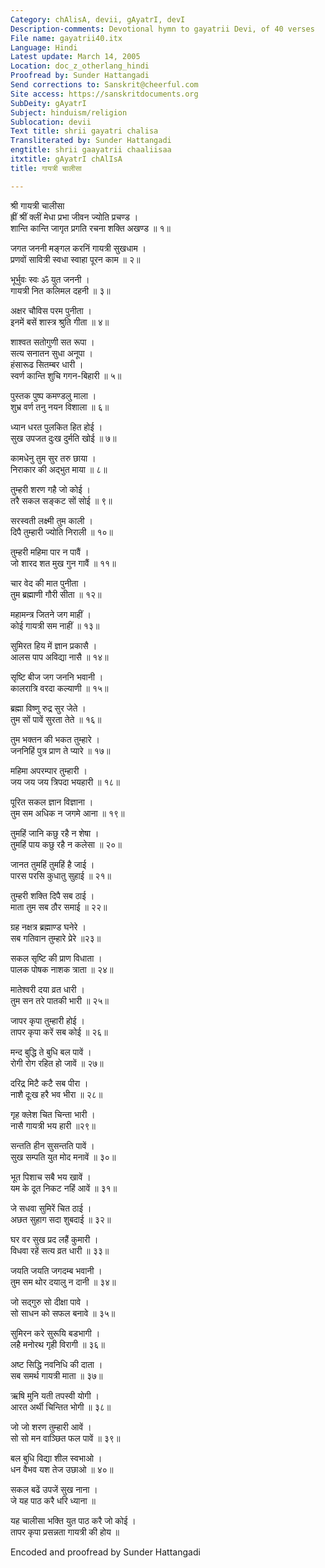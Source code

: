 ```yaml
---
Category: chAlisA, devii, gAyatrI, devI
Description-comments: Devotional hymn to gayatrii Devi, of 40 verses
File name: gayatrii40.itx
Language: Hindi
Latest update: March 14, 2005
Location: doc_z_otherlang_hindi
Proofread by: Sunder Hattangadi
Send corrections to: Sanskrit@cheerful.com
Site access: https://sanskritdocuments.org
SubDeity: gAyatrI
Subject: hinduism/religion
Sublocation: devii
Text title: shrii gayatri chalisa
Transliterated by: Sunder Hattangadi
engtitle: shrii gaayatrii chaaliisaa
itxtitle: gAyatrI chAlIsA
title: गायत्री चालीसा

---
```

  
 श्री गायत्री चालीसा   
ह्रीं  श्रीं   क्लीं   मेधा  प्रभा  जीवन  ज्योति  प्रचण्ड ।  
शान्ति   कान्ति  जागृत प्रगति रचना शक्ति अखण्ड ॥ १॥  
  
जगत जननी   मङ्गल करनिं गायत्री सुखधाम ।  
प्रणवों सावित्री स्वधा  स्वाहा  पूरन काम ॥ २॥  
  
भूर्भुवः स्वः ॐ युत जननी ।  
गायत्री नित कलिमल दहनी ॥ ३॥  
  
अक्षर चौविस परम पुनीता ।  
इनमें बसें शास्त्र श्रुति गीता ॥ ४॥  
  
शाश्वत सतोगुणी सत रूपा ।  
सत्य सनातन सुधा अनूपा ।  
हंसारूढ सितम्बर धारी ।  
स्वर्ण कान्ति शुचि गगन-बिहारी ॥ ५॥  
  
पुस्तक पुष्प कमण्डलु माला ।  
शुभ्र वर्ण तनु नयन विशाला ॥ ६॥  
  
ध्यान धरत पुलकित हित होई ।  
सुख उपजत दुःख दुर्मति खोई ॥ ७॥  
  
कामधेनु तुम सुर तरु छाया ।  
निराकार की अद्भुत माया ॥ ८॥  
  
तुम्हरी शरण गहै जो कोई ।  
तरै सकल सङ्कट सों सोई ॥ ९॥  
  
सरस्वती लक्ष्मी तुम काली ।  
दिपै तुम्हारी ज्योति निराली ॥ १०॥  
  
तुम्हरी महिमा पार न पावैं ।  
जो शारद शत मुख गुन गावैं ॥ ११॥  
  
चार वेद की मात पुनीता ।  
तुम ब्रह्माणी गौरी सीता ॥ १२॥  
  
महामन्त्र जितने जग माहीं ।  
कोई गायत्री सम नाहीं ॥ १३॥  
  
सुमिरत हिय में ज्ञान प्रकासै ।  
आलस पाप अविद्या नासै ॥ १४॥  
  
सृष्टि बीज जग जननि भवानी ।  
कालरात्रि वरदा कल्याणी ॥ १५॥  
  
ब्रह्मा विष्णु रुद्र सुर जेते ।  
तुम सों पावें सुरता तेते ॥ १६॥  
  
तुम भक्तन की भकत तुम्हारे ।  
जननिहिं पुत्र प्राण ते प्यारे ॥ १७॥  
  
महिमा अपरम्पार तुम्हारी ।  
जय जय जय त्रिपदा भयहारी ॥ १८॥  
  
पूरित सकल ज्ञान विज्ञाना ।  
तुम सम अधिक न जगमे आना ॥ १९॥  
  
तुमहिं जानि कछु रहै न शेषा ।  
तुमहिं पाय कछु रहै न कलेसा ॥ २०॥  
  
जानत तुमहिं तुमहिं है जाई ।  
पारस परसि कुधातु सुहाई ॥ २१॥  
  
तुम्हरी शक्ति दिपै सब ठाई ।  
माता तुम सब ठौर समाई ॥ २२॥  
  
ग्रह नक्षत्र ब्रह्माण्ड घनेरे ।  
सब गतिवान तुम्हारे प्रेरे ॥२३॥  
  
सकल सृष्टि की प्राण विधाता ।  
पालक पोषक नाशक त्राता ॥ २४॥  
  
मातेश्वरी दया व्रत धारी ।  
तुम सन तरे पातकी भारी ॥ २५॥  
  
जापर कृपा तुम्हारी होई ।  
तापर कृपा करें सब कोई ॥ २६॥  
  
मन्द बुद्धि ते बुधि बल पावें ।  
रोगी रोग रहित हो जावें ॥ २७॥  
  
दरिद्र मिटै कटै सब पीरा ।  
नाशै दूःख हरै भव भीरा ॥ २८॥  
  
गृह क्लेश चित चिन्ता भारी ।  
नासै गायत्री भय हारी ॥२९॥  
  
सन्तति हीन सुसन्तति पावें ।  
सुख सम्पति युत मोद मनावें ॥ ३०॥  
  
भूत पिशाच सबै भय खावें ।  
यम के दूत निकट नहिं आवें ॥ ३१॥  
  
जे सधवा सुमिरें चित ठाई ।  
अछत सुहाग सदा शुबदाई ॥ ३२॥  
  
घर वर सुख प्रद लहैं कुमारी ।  
विधवा रहें सत्य व्रत धारी ॥ ३३॥  
  
जयति जयति जगदम्ब भवानी ।  
तुम सम थोर दयालु न दानी ॥ ३४॥  
  
जो सद्गुरु सो दीक्षा पावे ।  
सो साधन को सफल बनावे ॥ ३५॥  
  
सुमिरन करे सुरूयि बडभागी ।  
लहै मनोरथ गृही विरागी ॥ ३६॥  
  
अष्ट सिद्धि नवनिधि की दाता ।  
सब समर्थ गायत्री माता ॥ ३७॥  
  
ऋषि मुनि यती तपस्वी योगी ।  
आरत अर्थी चिन्तित भोगी ॥ ३८॥  
  
जो जो शरण तुम्हारी आवें ।  
सो सो मन वाञ्छित फल पावें ॥ ३९॥  
  
बल बुधि विद्या शील स्वभाओ ।  
धन वैभव यश तेज उछाओ ॥ ४०॥  
  
सकल बढें उपजें सुख नाना ।  
जे यह पाठ करै धरि ध्याना ॥   
  
यह चालीसा भक्ति युत पाठ करै जो कोई ।  
तापर कृपा प्रसन्नता गायत्री की होय ॥  
  
  
  
Encoded and proofread by Sunder Hattangadi  
  
